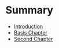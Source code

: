 # Summary

* [Introduction](README.md)
* [Basis Chapter](Basis.md)
* [Second Chapter](second_chapter.md)

